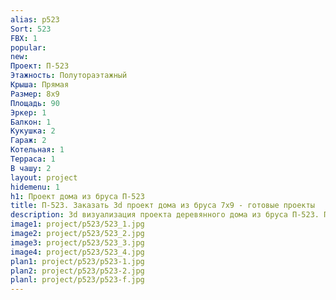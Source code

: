 ```yaml
---
alias: p523
Sort: 523
FBX: 1
popular: 
new: 
Проект: П-523
Этажность: Полутораэтажный
Крыша: Прямая
Размер: 8х9
Площадь: 90
Эркер: 1
Балкон: 1
Кукушка: 2
Гараж: 2
Котельная: 1
Терраса: 1
В чашу: 2
layout: project
hidemenu: 1
h1: Проект дома из бруса П-523
title: П-523. Заказать 3d проект дома из бруса 7х9 - готовые проекты
description: 3d визуализация проекта деревянного дома из бруса П-523. Площадь 90 м2, размер 7х9. Вы можете внести любые изменения в проект.
image1: project/p523/523_1.jpg
image2: project/p523/523_2.jpg
image3: project/p523/523_3.jpg
image4: project/p523/523_4.jpg
plan1: project/p523/p523-1.jpg
plan2: project/p523/p523-2.jpg
planl: project/p523/p523-f.jpg
---
```

